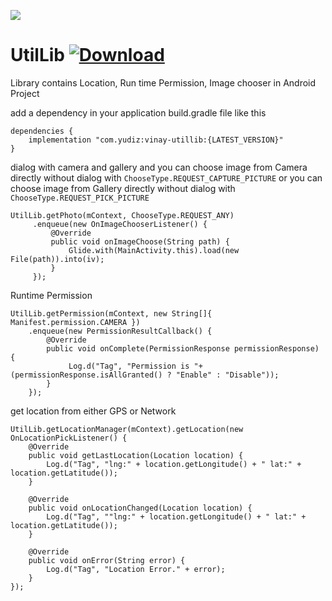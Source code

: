 <a href='https://bintray.com/vinay/android/UtilLib?source=watch' alt='Get automatic notifications about new "UtilLib" versions'><img src='https://www.bintray.com/docs/images/bintray_badge_color.png'></a> 
 # UtilLib [ ![Download](https://api.bintray.com/packages/vinay/android/UtilLib/images/download.svg) ](https://bintray.com/vinay/android/UtilLib/_latestVersion)

Library contains Location, Run time Permission, Image chooser in Android Project

add a dependency in your application build.gradle file like this
``` 
dependencies {
    implementation "com.yudiz:vinay-utillib:{LATEST_VERSION}"
}
```


dialog with camera and gallery
and you can choose image from Camera directly without dialog with `ChooseType.REQUEST_CAPTURE_PICTURE`
or you can choose image from Gallery directly without dialog with `ChooseType.REQUEST_PICK_PICTURE`
```
UtilLib.getPhoto(mContext, ChooseType.REQUEST_ANY)
     .enqueue(new OnImageChooserListener() {
         @Override
         public void onImageChoose(String path) {
             Glide.with(MainActivity.this).load(new File(path)).into(iv);
         }
     });
```

Runtime Permission
```
UtilLib.getPermission(mContext, new String[]{ Manifest.permission.CAMERA })
    .enqueue(new PermissionResultCallback() {
        @Override
        public void onComplete(PermissionResponse permissionResponse) {
             Log.d("Tag", "Permission is "+(permissionResponse.isAllGranted() ? "Enable" : "Disable"));
        }
    });
```

get location from either GPS or Network
```
UtilLib.getLocationManager(mContext).getLocation(new OnLocationPickListener() {
    @Override
    public void getLastLocation(Location location) {
        Log.d("Tag", "lng:" + location.getLongitude() + " lat:" + location.getLatitude());
    }

    @Override
    public void onLocationChanged(Location location) {
        Log.d("Tag", ""lng:" + location.getLongitude() + " lat:" + location.getLatitude());
    }

    @Override
    public void onError(String error) {
        Log.d("Tag", "Location Error." + error);
    }
});
```
